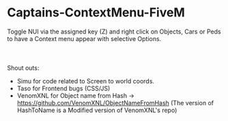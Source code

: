 # Captains-ContextMenu-FiveM
Toggle NUI via the assigned key (Z) and right click on Objects, Cars or Peds to have a Context menu appear with selective Options.
<br/>
<br/>
<br/>
<br/>
Shout outs:
- Simu for code related to Screen to world coords.
- Taso for Frontend bugs (CSS/JS)
- VenomXNL for Object name from Hash -> https://github.com/VenomXNL/ObjectNameFromHash
(The version of HashToName is a Modified version of VenomXNL's repo)
